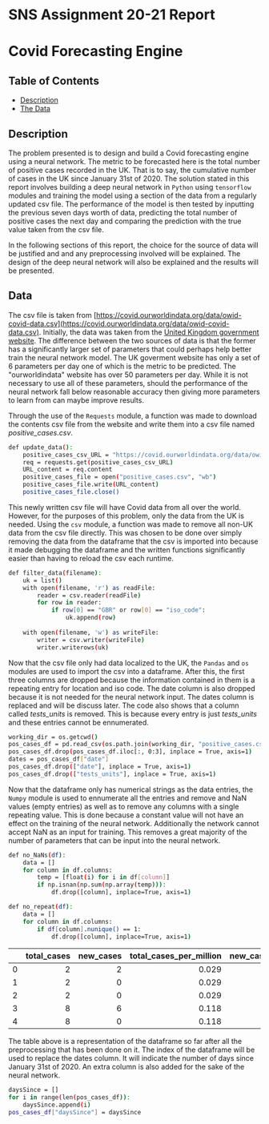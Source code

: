 # SNS Assignment 20-21 Report
# Covid Forecasting Engine

## Table of Contents

- [Description](#Description)
- [The Data](#Data)

## Description
The problem presented is to design and build a Covid forecasting engine using a neural network. The metric to be forecasted here is the total number of positive cases recorded in the UK. That is to say, the cumulative number of cases in the UK since January 31st of 2020. The solution stated in this report involves building a deep neural network in ```Python``` using ```tensorflow``` modules and training the model using a section of the data from a regularly updated csv file. The performance of the model is then tested by inputting the previous seven days worth of data, predicting the total number of positive cases the next day and comparing the prediction with the true value taken from the csv file. 

In the following sections of this report, the choice for the source of data will be justified and and any preprocessing involved will be explained. The design of the deep neural network will also be explained and the results will be presented.

## Data
The csv file is taken from [https://covid.ourworldindata.org/data/owid-covid-data.csv](https://covid.ourworldindata.org/data/owid-covid-data.csv). Initially, the data was taken from the [United Kingdom government website](https://coronavirus.data.gov.uk/api/v1/data?filters=areaType=overview&structure=%7B%22areaType%22:%22areaType%22,%22areaName%22:%22areaName%22,%22areaCode%22:%22areaCode%22,%22date%22:%22date%22,%22newCasesByPublishDate%22:%22newCasesByPublishDate%22,%22cumCasesByPublishDate%22:%22cumCasesByPublishDate%22%7D&format=csv). The difference between the two sources of data is that the former has a significantly larger set of parameters that could perhaps help better train the neural network model. The UK goverment website has only a set of 6 parameters per day one of which is the metric to be predicted. The "ourworldindata" website has over 50 parameters per day. While it is not necessary to use all of these parameters, should the performance of the neural network fall below reasonable accuracy then giving more parameters to learn from can maybe improve results.

Through the use of the ```Requests``` module, a function was made to download the contents csv file from the website and write them into a csv file named *positive_cases.csv*.
```bash
def update_data():
    positive_cases_csv_URL = "https://covid.ourworldindata.org/data/owid-covid-data.csv"
    req = requests.get(positive_cases_csv_URL)
    URL_content = req.content
    positive_cases_file = open("positive_cases.csv", "wb")
    positive_cases_file.write(URL_content)
    positive_cases_file.close()
```
This newly written csv file will have Covid data from all over the world. However, for the purposes of this problem, only the data from the UK is needed. Using the ```csv``` module, a function was made to remove all non-UK data from the csv file directly. This was chosen to be done over simply removing the data from the dataframe that the csv is imported into because it made debugging the dataframe and the written functions significantly easier than having to reload the csv each runtime. 
```bash
def filter_data(filename):
    uk = list()
    with open(filename, 'r') as readFile:
        reader = csv.reader(readFile)
        for row in reader:
            if row[0] == "GBR" or row[0] == "iso_code":
                uk.append(row)
    
    with open(filename, 'w') as writeFile:
        writer = csv.writer(writeFile)
        writer.writerows(uk)
```
Now that the csv file only had data localized to the UK, the ```Pandas``` and ```os``` modules are used to import the csv into a dataframe. After this, the first three columns are dropped because the information contained in them is a repeating entry for location and iso code. The date column is also dropped because it is not needed for the neural network input. The dates column is replaced and will be discuss later. The code also shows that a column called *tests_units* is removed. This is because every entry is just *tests_units* and these entries cannot be ennumerated. 
```bash
working_dir = os.getcwd()
pos_cases_df = pd.read_csv(os.path.join(working_dir, "positive_cases.csv"))
pos_cases_df.drop(pos_cases_df.iloc[:, 0:3], inplace = True, axis=1)
dates = pos_cases_df["date"]
pos_cases_df.drop(["date"], inplace = True, axis=1)
pos_cases_df.drop(["tests_units"], inplace = True, axis=1)
```
Now that the dataframe only has numerical strings as the data entries, the ```Numpy``` module is used to ennumerate all the entries and remove and NaN values (empty entries) as well as to remove any columns with a single repeating value. This is done because a constant value will not have an effect on the training of the neural network. Additionally the network cannot accept NaN as an input for training. This removes a great majority of the number of parameters that can be input into the neural network. 
```bash
def no_NaNs(df):
    data = []
    for column in df.columns:
        temp = [float(i) for i in df[column]]
        if np.isnan(np.sum(np.array(temp))):
            df.drop([column], inplace=True, axis=1)
``` 
```bash
def no_repeat(df):
    data = []
    for column in df.columns:
        if df[column].nunique() == 1:
            df.drop([column], inplace=True, axis=1)
```
|    |   total_cases |   new_cases |   total_cases_per_million |   new_cases_per_million |   stringency_index |
|---:|--------------:|------------:|--------------------------:|------------------------:|-------------------:|
|  0 |             2 |           2 |                     0.029 |                   0.029 |               8.33 |
|  1 |             2 |           0 |                     0.029 |                   0     |               8.33 |
|  2 |             2 |           0 |                     0.029 |                   0     |              11.11 |
|  3 |             8 |           6 |                     0.118 |                   0.088 |              11.11 |
|  4 |             8 |           0 |                     0.118 |                   0     |              11.11 |

The table above is a representation of the dataframe so far after all the preprocessing that has been done on it. The index of the dataframe will be used to replace the dates column. It will indicate the number of days since January 31st of 2020. An extra column is also added for the sake of the neural network.
```bash
daysSince = []
for i in range(len(pos_cases_df)):
    daysSince.append(i)
pos_cases_df["daysSince"] = daysSince
```